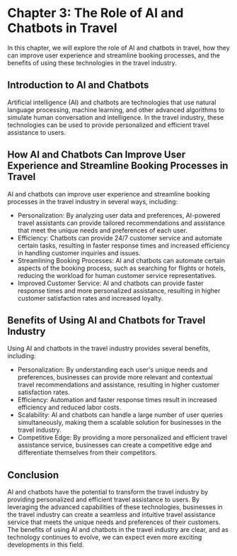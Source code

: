 Chapter 3: The Role of AI and Chatbots in Travel
================================================

In this chapter, we will explore the role of AI and chatbots in travel, how they can improve user experience and streamline booking processes, and the benefits of using these technologies in the travel industry.

Introduction to AI and Chatbots
-------------------------------

Artificial intelligence (AI) and chatbots are technologies that use natural language processing, machine learning, and other advanced algorithms to simulate human conversation and intelligence. In the travel industry, these technologies can be used to provide personalized and efficient travel assistance to users.

How AI and Chatbots Can Improve User Experience and Streamline Booking Processes in Travel
------------------------------------------------------------------------------------------

AI and chatbots can improve user experience and streamline booking processes in the travel industry in several ways, including:

* Personalization: By analyzing user data and preferences, AI-powered travel assistants can provide tailored recommendations and assistance that meet the unique needs and preferences of each user.
* Efficiency: Chatbots can provide 24/7 customer service and automate certain tasks, resulting in faster response times and increased efficiency in handling customer inquiries and issues.
* Streamlining Booking Processes: AI and chatbots can automate certain aspects of the booking process, such as searching for flights or hotels, reducing the workload for human customer service representatives.
* Improved Customer Service: AI and chatbots can provide faster response times and more personalized assistance, resulting in higher customer satisfaction rates and increased loyalty.

Benefits of Using AI and Chatbots for Travel Industry
-----------------------------------------------------

Using AI and chatbots in the travel industry provides several benefits, including:

* Personalization: By understanding each user's unique needs and preferences, businesses can provide more relevant and contextual travel recommendations and assistance, resulting in higher customer satisfaction rates.
* Efficiency: Automation and faster response times result in increased efficiency and reduced labor costs.
* Scalability: AI and chatbots can handle a large number of user queries simultaneously, making them a scalable solution for businesses in the travel industry.
* Competitive Edge: By providing a more personalized and efficient travel assistance service, businesses can create a competitive edge and differentiate themselves from their competitors.

Conclusion
----------

AI and chatbots have the potential to transform the travel industry by providing personalized and efficient travel assistance to users. By leveraging the advanced capabilities of these technologies, businesses in the travel industry can create a seamless and intuitive travel assistance service that meets the unique needs and preferences of their customers. The benefits of using AI and chatbots in the travel industry are clear, and as technology continues to evolve, we can expect even more exciting developments in this field.
